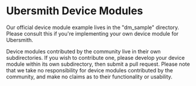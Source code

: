 Ubersmith Device Modules
=========================

Our official device module example lives in the "dm_sample" directory. Please consult this if you're implementing your own device module for Ubersmith.

Device modules contributed by the community live in their own subdirectories. If you wish to contribute one, please develop your device module within its own subdirectory, then submit a pull request. Please note that we take no responsibility for device modules contributed by the community, and make no claims as to their functionality or usability.
